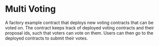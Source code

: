 # Multi Voting

A factory example contract that deploys new voting contracts that can be voted on. The contract keeps track of deployed voting contracts and their proposal
ids, such that voters can vote on them. Users can then go to the deployed contracts to submit their votes.